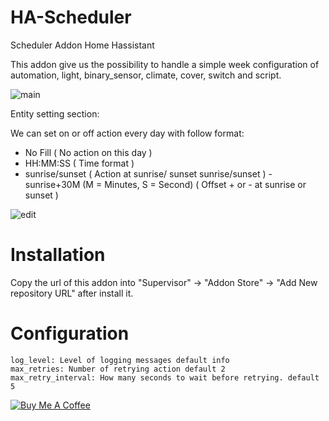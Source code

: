 # HA-Scheduler
Scheduler Addon Home Hassistant

This addon give us the possibility to handle a simple week configuration of automation, light, binary_sensor, climate, cover, switch and script.


![main](https://raw.githubusercontent.com/michelebossa/HA-Scheduler/master/main.png)


Entity setting section:

We can set on or off action every day with follow format:


- No Fill									( No action on this day	)					
- HH:MM:SS									( Time format ) 							
- sunrise/sunset							( Action at sunrise/ sunset 				sunrise/sunset )
-sunrise+30M   (M = Minutes, S = Second)	( Offset + or - at sunrise or sunset )     

![edit](https://raw.githubusercontent.com/michelebossa/HA-Scheduler/master/edit.png)


# Installation

Copy the url of this addon into "Supervisor" -> "Addon Store" -> "Add New repository URL" after install it.

# Configuration

    log_level: Level of logging messages default info 
	max_retries: Number of retrying action default 2
	max_retry_interval: How many seconds to wait before retrying. default 5
	
	
<a target="_blank" href="https://www.buymeacoffee.com/michelebossa" target="_blank"><img src="https://www.buymeacoffee.com/assets/img/custom_images/white_img.png" alt="Buy Me A Coffee" style="height: auto !important;width: auto !important;" ></a>